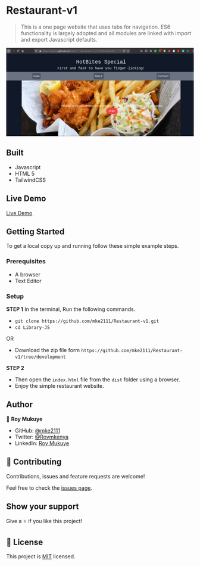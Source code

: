 # Restaurant-v1


> This is a one page website that uses tabs for navigation. ES6 functionality is largely adopted and all modules are linked with import and export Javascript defaults.


![screenshot](./Screenshot.png)


## Built

- Javascript
- HTML 5
- TailwindCSS

## Live Demo

[Live Demo](https://rawcdn.githack.com/diazgio/Library-JS/feature/libraryp1/index.html)


## Getting Started

To get a local copy up and running follow these simple example steps.

### Prerequisites

- A browser
- Text Editor

### Setup

**STEP 1**
In the terminal, Run the following commands.

- `git clone https://github.com/mke2111/Restaurant-v1.git`
- `cd Library-JS`

OR

- Download the zip file form `https://github.com/mke2111/Restaurant-v1/tree/development`

**STEP 2**

- Then open the `index.html` file from the `dist` folder using a browser.
- Enjoy the simple restaurant website.

## Author

👤 **Roy Mukuye**

- GitHub: [@mke2111](https://github.com/mke2111)
- Twitter: [@Roymkenya](https://twitter.com/Roymkenya)
- LinkedIn: [Roy Mukuye](https://www.linkedin.com/in/roy-mukuye-42b07b1b4)

## 🤝 Contributing

Contributions, issues and feature requests are welcome!

Feel free to check the [issues page](https://github.com/mke2111/Restaurant-v1/issues).

## Show your support

Give a ⭐️ if you like this project!

## 📝 License

This project is [MIT](https://opensource.org/licenses/MIT) licensed.
